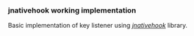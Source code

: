 ### jnativehook working implementation
Basic implementation of key listener using [*jnativehook*](https://github.com/kwhat/jnativehook) library. 

